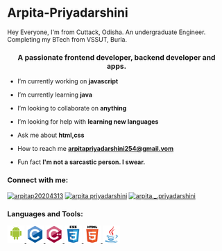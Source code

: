 # Arpita-Priyadarshini
Hey Everyone, I'm from Cuttack, Odisha. An undergraduate Engineer. Completing my BTech from VSSUT, Burla.
<h3 align="center">A passionate frontend developer, backend developer and apps.</h3>

- I’m currently working on **javascript**

- I’m currently learning **java**

- I’m looking to collaborate on **anything**

- I’m looking for help with **learning new languages**

- Ask me about **html,css**

- How to reach me **arpitapriyadarshini254@gmail.vom**

- Fun fact **I'm not a sarcastic person. I swear.**

<h3 align="left">Connect with me:</h3>
<p align="left">
<a href="https://twitter.com/arpitap20204313" target="blank"><img align="center" src="https://raw.githubusercontent.com/rahuldkjain/github-profile-readme-generator/master/src/images/icons/Social/twitter.svg" alt="arpitap20204313" height="30" width="40" /></a>
<a href="https://linkedin.com/in/arpita priyadarshini" target="blank"><img align="center" src="https://raw.githubusercontent.com/rahuldkjain/github-profile-readme-generator/master/src/images/icons/Social/linked-in-alt.svg" alt="arpita priyadarshini" height="30" width="40" /></a>
<a href="https://instagram.com/arpita._.priyadarshini" target="blank"><img align="center" src="https://raw.githubusercontent.com/rahuldkjain/github-profile-readme-generator/master/src/images/icons/Social/instagram.svg" alt="arpita._.priyadarshini" height="30" width="40" /></a>
</p>

<h3 align="left">Languages and Tools:</h3>
<p align="left"> <a href="https://developer.android.com" target="_blank"> <img src="https://raw.githubusercontent.com/devicons/devicon/master/icons/android/android-original-wordmark.svg" alt="android" width="40" height="40"/> </a> <a href="https://www.cprogramming.com/" target="_blank"> <img src="https://raw.githubusercontent.com/devicons/devicon/master/icons/c/c-original.svg" alt="c" width="40" height="40"/> </a> <a href="https://www.w3schools.com/cpp/" target="_blank"> <img src="https://raw.githubusercontent.com/devicons/devicon/master/icons/cplusplus/cplusplus-original.svg" alt="cplusplus" width="40" height="40"/> </a> <a href="https://www.w3schools.com/css/" target="_blank"> <img src="https://raw.githubusercontent.com/devicons/devicon/master/icons/css3/css3-original-wordmark.svg" alt="css3" width="40" height="40"/> </a> <a href="https://www.w3.org/html/" target="_blank"> <img src="https://raw.githubusercontent.com/devicons/devicon/master/icons/html5/html5-original-wordmark.svg" alt="html5" width="40" height="40"/> </a> <a href="https://www.java.com" target="_blank"> <img src="https://raw.githubusercontent.com/devicons/devicon/master/icons/java/java-original.svg" alt="java" width="40" height="40"/> </a> </p>
